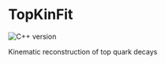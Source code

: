 # TopKinFit

![C++ version](https://img.shields.io/badge/C++-11-blue.svg)

Kinematic reconstruction of top quark decays
